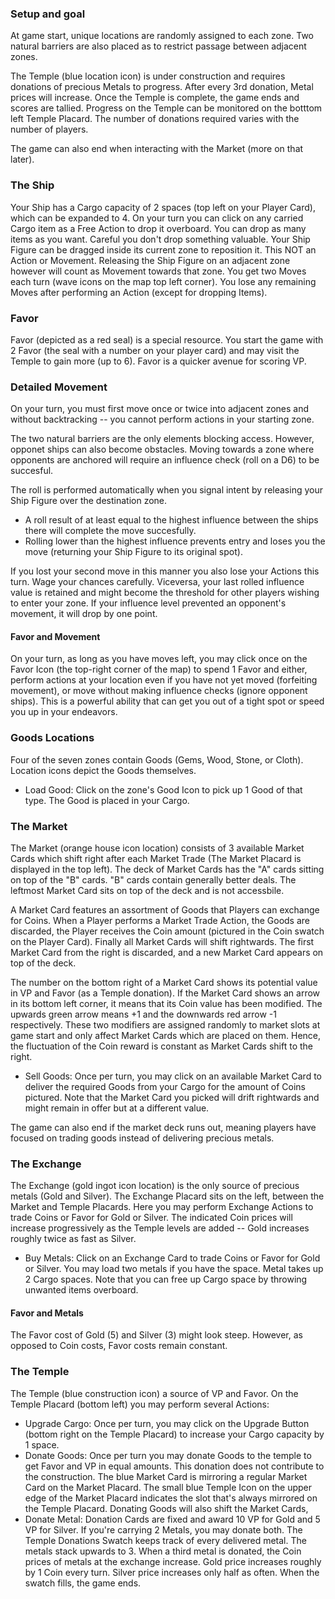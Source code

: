 ### Setup and goal

At game start, unique locations are randomly assigned to each zone. Two natural barriers are also placed as to restrict passage between adjacent zones.

The Temple (blue location icon) is under construction and requires donations of precious Metals to progress. After every 3rd donation, Metal prices will increase. Once the Temple is complete, the game ends and scores are tallied. Progress on the Temple can be monitored on the botttom left Temple Placard. The number of donations required varies with the number of players.

The game can also end when interacting with the Market (more on that later).

### The Ship

Your Ship has a Cargo capacity of 2 spaces (top left on your Player Card), which can be expanded to 4. On your turn you can click on any carried Cargo item as a Free Action to drop it overboard. You can drop as many items as you want. Careful you don't drop something valuable. Your Ship Figure can be dragged inside its current zone to reposition it. This NOT an Action or Movement. Releasing the Ship Figure on an adjacent zone however will count as Movement towards that zone. You get two Moves each turn (wave icons on the map top left corner). You lose any remaining Moves after performing an Action (except for dropping Items).

### Favor
Favor (depicted as a red seal) is a special resource. You start the game with 2 Favor (the seal with a number on your player card) and may visit the Temple to gain more (up to 6). Favor is a quicker avenue for scoring VP.

### Detailed Movement
On your turn, you must first move once or twice into adjacent zones and without backtracking -- you cannot perform actions in your starting zone.

The two natural barriers are the only elements blocking access. However, opponet ships can also become obstacles. Moving towards a zone where opponents are anchored will require an influence check (roll on a D6) to be succesful.

The roll is performed automatically when you signal intent by releasing your Ship Figure over the destination zone.

   - A roll result of at least equal to the highest influence between the ships there will complete the move succesfully.
   - Rolling lower than the highest influence prevents entry and loses you the move (returning your Ship Figure to its original spot).

If you lost your second move in this manner you also lose your Actions this turn. Wage your chances carefully. Viceversa, your last rolled influence value is retained and might become the threshold for other players wishing to enter your zone. If your influence level prevented an opponent's movement, it will drop by one point.

#### Favor and Movement
On your turn, as long as you have moves left, you may click once on the Favor Icon  (the top-right corner of the map) to spend 1 Favor and either, perform actions at your location even if you have not yet moved (forfeiting movement), or move without making influence checks (ignore opponent ships). This is a powerful ability that can get you out of a tight spot or speed you up in your endeavors.

### Goods Locations

Four of the seven zones contain Goods (Gems, Wood, Stone, or Cloth). Location icons depict the Goods themselves.

  - Load Good: Click on the zone's Good Icon to pick up 1 Good of that type. The Good is placed in your Cargo.

### The Market

The Market (orange house icon location) consists of 3 available Market Cards which shift right after each Market Trade (The Market Placard is displayed in the top left). The deck of Market Cards has the "A" cards sitting on top of the "B" cards. "B" cards contain generally better deals. The leftmost Market Card sits on top of the deck and is not accessbile.

A Market Card features an assortment of Goods that Players can exchange for Coins. When a Player performs a Market Trade Action, the Goods are discarded, the Player receives the Coin amount (pictured in the Coin swatch on the Player Card). Finally all Market Cards will shift rightwards. The first Market Card from the right is discarded, and a new Market Card appears on top of the deck.

The number on the bottom right of a Market Card shows its potential value in VP and Favor (as a Temple donation). If the Market Card shows an arrow in its bottom left corner, it means that its Coin value has been modified. The upwards green arrow means +1 and the downwards red arrow -1 respectively. These two modifiers are assigned randomly to market slots at game start and only affect Market Cards which are placed on them. Hence, the fluctuation of the Coin reward is constant as Market Cards shift to the right.

   - Sell Goods: Once per turn, you may click on an available Market Card to deliver the required Goods from your Cargo for the amount of Coins pictured. Note that the Market Card you picked will drift rightwards and might remain in offer but at a different value.

The game can also end if the market deck runs out, meaning players have focused on trading goods instead of delivering precious metals.

### The Exchange

The Exchange (gold ingot icon location) is the only source of precious metals (Gold and Silver). The Exchange Placard sits on the left, between the Market and Temple Placards. Here you may perform Exchange Actions to trade Coins or Favor for Gold or Silver. The indicated Coin prices will increase progressively as the Temple levels are added -- Gold increases roughly twice as fast as Silver.

   - Buy Metals: Click on an Exchange Card to trade Coins or Favor for Gold or Silver. You may load two metals if you have the space.  Metal takes up 2 Cargo spaces. Note that you can free up Cargo space by throwing unwanted items overboard.

#### Favor and Metals
The Favor cost of Gold (5) and Silver (3) might look steep. However, as opposed to Coin costs, Favor costs remain constant.

### The Temple

The Temple (blue construction icon) a source of VP and Favor. On the Temple Placard (bottom left) you may perform several Actions:

   - Upgrade Cargo: Once per turn, you may click on the Upgrade Button (bottom right on the Temple Placard) to increase your Cargo capacity by 1 space.
   - Donate Goods: Once per turn you may donate Goods to the temple to get Favor and VP in equal amounts. This donation does not contribute to the construction. The blue Market Card is mirroring a regular Market Card on the Market Placard. The small blue Temple Icon on the upper edge of the Market Placard indicates the slot that's always mirrored on the Temple Placard. Donating Goods will also shift the Market Cards,
   - Donate Metal: Donation Cards are fixed and award 10 VP for Gold and 5 VP for Silver. If you're carrying 2 Metals, you may donate both. The Temple Donations Swatch keeps track of every delivered metal. The metals stack upwards to 3. When a third metal is donated, the Coin prices of metals at the exchange increase. Gold price increases roughly by 1 Coin every turn. Silver price increases only half as often. When the swatch fills, the game ends.
